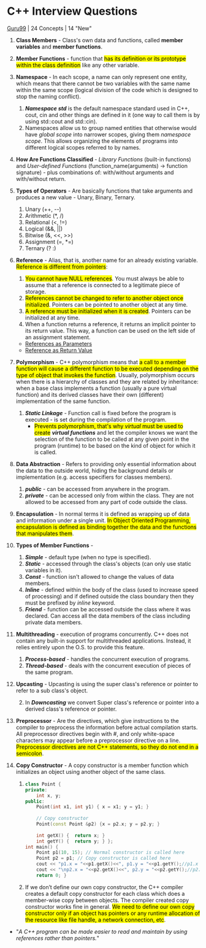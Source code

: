 # C++ Interview Questions

[Guru99](https://career.guru99.com/top-24-c-interview-questions/) | 24 Concepts | 14 "New"

1. **Class Members** - Class's own data and functions, called **member variables** and **member functions**.

2. **Member Functions** - function that <mark>has its definition or its prototype within the class definition</mark> like any other variable. 

3. **Namespace** - In each scope, a name can only represent one entity, which means that there cannot be two variables with the same name within the same scope (logical division of the code which is designed to stop the naming conflict).

   1. ***Namespace std*** is the default namespace standard used in C++, cout, cin and other things are defined in it (one way to call them is by using std::cout and std::cin).
   2. Namespaces allow us to group named entities that otherwise would have *global scope* into narrower scopes, giving them *namespace scope*. This allows organizing the elements of programs into different logical scopes referred to by names.

4. **How Are Functions Classified** - *Library Functions* (built-in functions) and *User-defined Functions* (function_name(arguments) -> function signature) - plus combinations of: with/without arguments and with/without return.

5. **Types of Operators** - Are basically functions that take arguments and produces a new value - Unary, Binary, Ternary.

   1. Unary (++, --)
   2. Arithmetic (*, /)
   3. Relational (<, !=)
   4. Logical (&&, ||)
   5. Bitwise (&, <<, >>)
   6. Assignment (=, *=)
   7. Ternary (? :)

6. **Reference** - Alias, that is, another name for an already existing variable. <mark>Reference is different from pointers</mark>:

   1. <mark>You cannot have NULL references</mark>. You must always be able to assume that a reference is connected to a legitimate piece of storage.
   2. <mark>References cannot be changed to refer to another object once initialized</mark>. Pointers can be pointed to another object at any time.
   3. <mark>A reference must be initialized when it is created</mark>. Pointers can be initialized at any time.
   4. When a function returns a reference, it returns an implicit pointer to its return value. This way, a function can be used on the left side of an assignment statement.

   - [References as Parameters](https://www.tutorialspoint.com/cplusplus/passing_parameters_by_references.htm)
   - [Reference as Return Value](https://www.tutorialspoint.com/cplusplus/returning_values_by_reference.htm)

7. **Polymorphism** - C++ polymorphism means that <mark>a call to a member function will cause a different function to be executed depending on the type of object that invokes the function</mark>. Usually, polymorphism occurs when there is a hierarchy of classes and they are related by inheritance: when a base class implements a function (usually a pure virtual function) and its derived classes have their own (different) implementation of the same function.

   1. ***Static Linkage*** - Function call is fixed before the program is executed - is set during the compilation of the program.
      - <mark>Prevents polymorphism, that's why *virtual* must be used to create</mark> ***virtual functions*** and let the compiler knows we want the selection of the function to be called at any given point in the program (runtime) to be based on the kind of object for which it is called.

8. **Data Abstraction** - Refers to providing only essential information about the data to the outside world, hiding the background details or implementation (e.g. access specifiers for classes members).

   1. ***public*** - can be accessed from anywhere in the program.
   2. ***private*** - can be accessed only from within the class. They are not allowed to be accessed from any part of code outside the class.

9. **Encapsulation** - In normal terms it is defined as wrapping up of data and information under a single unit. <mark>In Object Oriented Programming, encapsulation is defined as binding together the data and the functions that manipulates them</mark>.

10. **Types of Member Functions** - 

    1. ***Simple*** - default type (when no type is specified).
    2. ***Static*** - accessed through the class's objects (can only use static variables in it).
    3. ***Const*** - function isn't allowed to change the values of data members.
    4. ***Inline*** - defined within the body of the class (used to increase speed of processing) and if defined outside the class boundary then they must be prefixed by *inline* keyword.
    5. ***Friend*** - function can be accessed outside the class where it was declared. Can access all the data members of the class including private data members.

11. **Multithreading** - execution of programs concurrently. C++ does not contain any built-in support for multithreaded applications. Instead, it relies entirely upon the O.S. to provide this feature.

    1. ***Process-based*** - handles the concurrent execution of programs.
    2. ***Thread-based*** - deals with the concurrent execution of pieces of the same program.

12. **Upcasting** - Upcasting is using the super class's reference or pointer to refer to a sub class's object.

    2. In ***Downcasting*** we convert Super class's reference or pointer into a derived class's reference or pointer.

13. **Preprocessor** - Are the directives, which give instructions to the compiler to preprocess the information before actual compilation starts. All preprocessor directives begin with #, and only white-space characters may appear before a preprocessor directive on a line. <mark>Preprocessor directives are not C++ statements, so they do not end in a semicolon</mark>.

14. **Copy Constructor** - A copy constructor is a member function which initializes an object using another object of the same class.

    1. ```cpp
       class Point { 
       private: 
           int x, y; 
       public: 
           Point(int x1, int y1) { x = x1; y = y1; } 
         
           // Copy constructor 
           Point(const Point &p2) {x = p2.x; y = p2.y; } 
         
           int getX() {  return x; } 
           int getY() {  return y; } }; 
       int main() { 
           Point p1(10, 15); // Normal constructor is called here 
           Point p2 = p1; // Copy constructor is called here 
           cout << "p1.x = "<<p1.getX()<<", p1.y = "<<p1.getY();//p1.x = 10, p1.y = 15
           cout << "\np2.x = "<<p2.getX()<<", p2.y = "<<p2.getY();//p2.x = 10, p2.y = 15 
           return 0; }
       ```

    2. If we don’t define our own copy constructor, the C++ compiler creates a default copy constructor for each class which does a member-wise copy between objects. The compiler created copy constructor works fine in general. <mark>We need to define our own copy constructor only if an object has pointers or any runtime allocation of the resource like file handle, a network connection, etc</mark>.

- "*A C++ program can be made easier to read and maintain by using references rather than pointers.*"
